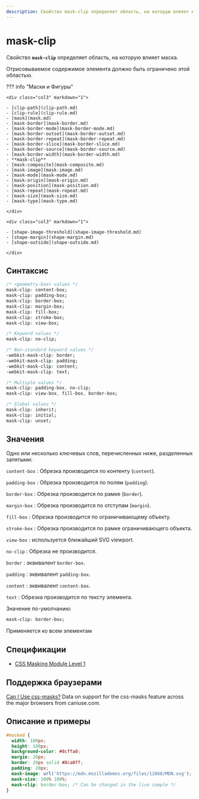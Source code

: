 ```yaml
---
description: Свойство mask-clip определяет область, на которую влияет маска
---
```


# mask-clip

Свойство **`mask-clip`** определяет область, на которую влияет маска.

Отрисовываемое содержимое элемента должно быть ограничено этой областью.

??? info "Маски и Фигуры"

    <div class="col3" markdown="1">

    - [clip-path](clip-path.md)
    - [clip-rule](clip-rule.md)
    - [mask](mask.md)
    - [mask-border](mask-border.md)
    - [mask-border-mode](mask-border-mode.md)
    - [mask-border-outset](mask-border-outset.md)
    - [mask-border-repeat](mask-border-repeat.md)
    - [mask-border-slice](mask-border-slice.md)
    - [mask-border-source](mask-border-source.md)
    - [mask-border-width](mask-border-width.md)
    - **mask-clip**
    - [mask-composite](mask-composite.md)
    - [mask-image](mask-image.md)
    - [mask-mode](mask-mode.md)
    - [mask-origin](mask-origin.md)
    - [mask-position](mask-position.md)
    - [mask-repeat](mask-repeat.md)
    - [mask-size](mask-size.md)
    - [mask-type](mask-type.md)

    </div>

    <div class="col3" markdown="1">

    - [shape-image-threshold](shape-image-threshold.md)
    - [shape-margin](shape-margin.md)
    - [shape-outside](shape-outside.md)

    </div>

## Синтаксис

```css
/* <geometry-box> values */
mask-clip: content-box;
mask-clip: padding-box;
mask-clip: border-box;
mask-clip: margin-box;
mask-clip: fill-box;
mask-clip: stroke-box;
mask-clip: view-box;

/* Keyword values */
mask-clip: no-clip;

/* Non-standard keyword values */
-webkit-mask-clip: border;
-webkit-mask-clip: padding;
-webkit-mask-clip: content;
-webkit-mask-clip: text;

/* Multiple values */
mask-clip: padding-box, no-clip;
mask-clip: view-box, fill-box, border-box;

/* Global values */
mask-clip: inherit;
mask-clip: initial;
mask-clip: unset;
```

## Значения

Одно или несколько ключевых слов, перечисленных ниже, разделенных запятыми:

`content-box`
: Обрезка производится по контенту (`content`).

`padding-box`
: Обрезка производится по полям (`padding`).

`border-box`
: Обрезка производится по рамке (`border`).

`margin-box`
: Обрезка производится по отступам (`margin`).

`fill-box`
: Обрезка производится по ограничивающему объекту.

`stroke-box`
: Обрезка производится по рамке ограничивающего объекта.

`view-box`
: используется ближайший SVG viewport.

`no-clip`
: Обрезка не производится.

`border`
: эквивалент `border-box`.

`padding`
: эквивалент `padding-box`.

`content`
: эквивалент `content-box`.

`text`
: Обрезка производится по тексту элемента.

Значение по-умолчанию:

```css
mask-clip: border-box;
```

Применяется ко всем элементам

## Спецификации

- [CSS Masking Module Level 1](https://drafts.fxtf.org/css-masking-1/#the-mask-clip)

## Поддержка браузерами

<p class="ciu_embed" data-feature="css-masks" data-periods="future_1,current,past_1,past_2">
  <a href="http://caniuse.com/#feat=css-masks">Can I Use css-masks?</a> Data on support for the css-masks feature across the major browsers from caniuse.com.
</p>

## Описание и примеры

```css
#masked {
  width: 100px;
  height: 100px;
  background-color: #8cffa0;
  margin: 20px;
  border: 20px solid #8ca0ff;
  padding: 20px;
  mask-image: url('https://mdn.mozillademos.org/files/12668/MDN.svg');
  mask-size: 100% 100%;
  mask-clip: border-box; /* Can be changed in the live sample */
}
```

